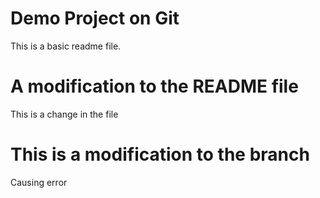 # Demo Project on Git

This is a basic readme file.

# A modification to the README file

This is a change in the file

# This is a modification to the branch

Causing error

